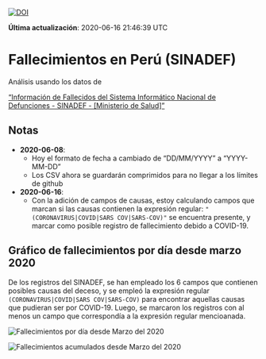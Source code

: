 [![DOI](https://zenodo.org/badge/270383647.svg)](https://zenodo.org/badge/latestdoi/270383647)

**Última actualización**: 2020-06-16 21:46:39 UTC

Fallecimientos en Perú (SINADEF)
================================

Análisis usando los datos de

[“Información de Fallecidos del Sistema Informático Nacional de
Defunciones - SINADEF - \[Ministerio de
Salud\]”](https://www.datosabiertos.gob.pe/dataset/informaci%C3%B3n-de-fallecidos-del-sistema-inform%C3%A1tico-nacional-de-defunciones-sinadef-ministerio)

Notas
-----

-   **2020-06-08**:
    -   Hoy el formato de fecha a cambiado de “DD/MM/YYYY” a
        “YYYY-MM-DD”
    -   Los CSV ahora se guardarán comprimidos para no llegar a los
        límites de github
-   **2020-06-16**:
    -   Con la adición de campos de causas, estoy calculando campos que
        marcan si las causas contienen la expresión regular:
        `"(CORONAVIRUS|COVID|SARS COV|SARS-COV)"` se encuentra presente,
        y marcar como posible registro de fallecimiento debido a
        COVID-19.

Gráfico de fallecimientos por día desde marzo 2020
--------------------------------------------------

De los registros del SINADEF, se han empleado los 6 campos que contienen
posibles causas del deceso, y se empleó la expresión regular
`(CORONAVIRUS|COVID|SARS COV|SARS-COV)` para encontrar aquellas causas
que pudieran ser por COVID-19. Luego, se marcaron los registros con al
menos un campo que correspondía a la expresión regular mencioanada.

![Fallecimientos por día desde Marzo del
2020](plots/fallecimientos-por-dia.png)

![Fallecimientos acumulados desde Marzo del
2020](plots/fallecimientos-acumulados.png)
